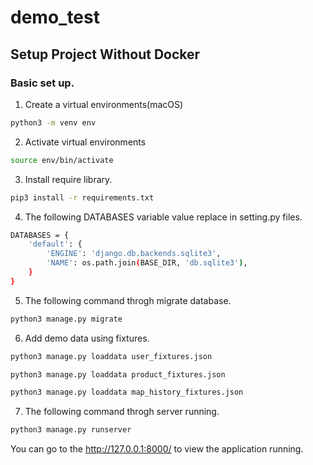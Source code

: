 # demo_test

## Setup Project Without Docker

### Basic set up.

1. Create a virtual environments(macOS)

```sh
python3 -m venv env
```

2. Activate virtual environments

```sh
source env/bin/activate
```

3. Install require library.

```sh
pip3 install -r requirements.txt
```

4. The following DATABASES variable value replace in setting.py files.

```sh
DATABASES = {
    'default': {
        'ENGINE': 'django.db.backends.sqlite3',
        'NAME': os.path.join(BASE_DIR, 'db.sqlite3'),
    }
}
```

5. The following command throgh migrate database.

```sh
python3 manage.py migrate
```

6. Add demo data using fixtures.

```sh
python3 manage.py loaddata user_fixtures.json

python3 manage.py loaddata product_fixtures.json

python3 manage.py loaddata map_history_fixtures.json
```

7. The following command throgh server running.

```sh
python3 manage.py runserver 
```

You can go to the http://127.0.0.1:8000/ to view the application running.

